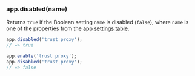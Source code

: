 <h3 id='app.disabled'>app.disabled(name)</h3>

Returns `true` if the Boolean setting `name` is disabled (`false`), where `name` is one of the properties from the [app settings table](#app.settings.table).

```js
app.disabled('trust proxy');
// => true

app.enable('trust proxy');
app.disabled('trust proxy');
// => false
```
